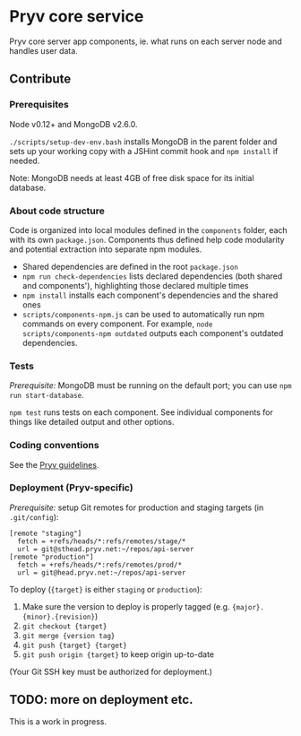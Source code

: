 # Pryv core service

Pryv core server app components, ie. what runs on each server node and handles user data.


## Contribute

### Prerequisites

Node v0.12+ and MongoDB v2.6.0.

`./scripts/setup-dev-env.bash` installs MongoDB in the parent folder and sets up your working copy with a JSHint commit hook and `npm install` if needed.

Note: MongoDB needs at least 4GB of free disk space for its initial database.


### About code structure

Code is organized into local modules defined in the `components` folder, each with its own `package.json`. Components thus defined help code modularity and potential extraction into separate npm modules.

- Shared dependencies are defined in the root `package.json`
- `npm run check-dependencies` lists declared dependencies (both shared and components'), highlighting those declared multiple times
- `npm install` installs each component's dependencies and the shared ones
- `scripts/components-npm.js` can be used to automatically run npm commands on every component. For example, `node scripts/components-npm outdated` outputs each component's outdated dependencies.


### Tests

_Prerequisite:_ MongoDB must be running on the default port; you can use `npm run start-database`.

`npm test` runs tests on each component. See individual components for things like detailed output and other options.


### Coding conventions

See the [Pryv guidelines](http://pryv.github.io/guidelines/).


### Deployment (Pryv-specific)

_Prerequisite:_ setup Git remotes for production and staging targets (in `.git/config`):

```
[remote "staging"]
  fetch = +refs/heads/*:refs/remotes/stage/*
  url = git@sthead.pryv.net:~/repos/api-server
[remote "production"]
  fetch = +refs/heads/*:refs/remotes/prod/*
  url = git@head.pryv.net:~/repos/api-server
```

To deploy (`{target}` is either `staging` or `production`):

1. Make sure the version to deploy is properly tagged (e.g. `{major}.{minor}.{revision}`)
2. `git checkout {target}`
3. `git merge {version tag}`
4. `git push {target} {target}`
5. `git push origin {target}` to keep origin up-to-date

(Your Git SSH key must be authorized for deployment.)


## TODO: more on deployment etc.

This is a work in progress.

